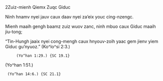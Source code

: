 2Zuiz-mienh Qiemx Zuqc Giduc

  Ninh hnamv nyei jauv caux daav nyei za’eix youc cing-nzengc.     

Mienh maaih gengh baamz zuiz wuov zanc, ninh mbuo caux Giduc maaih jiu-tong; 


“Tin-Hungh jaaix nyei cong-mengh caux hnyouv-zoih yaac gem jienv yiem Giduc gu’nyuoz.” (Ko^lo^si 2:3.)            

        

      

         (Yo^han 1:29.) {SC 19.1}

       

 (Yo^han 1:51.)     

     (Yo^han 14:6.) {SC 21.1}

  

  



   